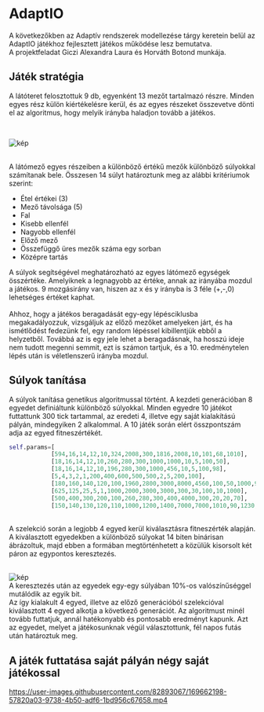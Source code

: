 # AdaptIO
A következőkben az Adaptív rendszerek modellezése tárgy keretein belül az AdaptIO játékhoz fejlesztett játékos működése lesz bemutatva. <br>
A projektfeladat Giczi Alexandra Laura és Horváth Botond munkája.

## Játék stratégia
A látóteret felosztottuk 9 db, egyenként 13 mezőt tartalmazó részre. Minden egyes rész külön kiértékelésre kerül, és az egyes részeket összevetve dönti el az algoritmus, hogy melyik irányba haladjon tovább a játékos. 


<br>


![kép](https://user-images.githubusercontent.com/82893067/169656005-6dc47363-b6f4-4ae4-9205-2beaf1618d4c.png)

<br>
A látómező egyes részeiben a különböző értékű mezők különböző súlyokkal számítanak bele. Összesen 14 súlyt határoztunk meg az alábbi kritériumok szerint:

* Étel értékei (3)
* Mező távolsága (5)
* Fal
* Kisebb ellenfél
* Nagyobb ellenfél
* Előző mező
* Összefüggő üres mezők száma egy sorban
* Középre tartás
<!-- <br> -->
A súlyok segítségével meghatározható az egyes látómező egységek összértéke. Amelyiknek a legnagyobb az értéke, annak az irányába mozdul a játékos. 9 mozgásirány van, hiszen az x és y irányba is 3 féle (+,-,0) lehetséges értéket kaphat. 
<br>
<br>
Ahhoz, hogy a játékos beragadását egy-egy lépésciklusba megakadályozzuk, vizsgáljuk az előző mezőket amelyeken járt, és ha ismétlődést fedezünk fel, egy random lépéssel kibillentjük ebből a helyzetből. Továbbá az is egy jele lehet a beragadásnak, ha hosszú ideje nem tudott megenni semmit, ezt is számon tartjuk, és a 10. eredménytelen lépés után is véletlenszerű irányba mozdul.

## Súlyok tanítása
A súlyok tanítása genetikus algoritmussal történt. A kezdeti generációban 8 egyedet definiáltunk különböző súlyokkal. Minden egyedre 10 játékot futtattunk 300 tick tartammal, az eredeti 4, illetve egy saját kialakítású pályán, mindegyiken 2 alkalommal. A 10 játék során elért összpontszám adja az egyed fitneszértékét. 
<br>
```python
self.params=[
            [594,16,14,12,10,324,2008,300,1816,2008,10,101,68,1010],
            [18,16,14,12,10,260,280,300,1000,1000,10,5,100,50],
            [18,16,14,12,10,196,280,300,1000,456,10,5,100,98],
            [5,4,3,2,1,200,400,600,500,500,2,5,200,100],
            [180,160,140,120,100,1960,2800,3000,8000,4560,100,50,1000,980],
            [625,125,25,5,1,1000,2000,3000,3000,300,30,100,10,1000],
            [500,400,300,200,100,260,280,300,400,4000,300,20,20,70],
            [150,140,130,120,110,1000,1200,1400,7000,7000,1010,90,1230,900]]
```
<br>
A szelekció során a legjobb 4 egyed kerül kiválasztásra fitneszérték alapján.<br>
A kiválasztott egyedekben a különböző súlyokat 14 biten binárisan ábrázoltuk, majd ebben a formában megtörténhetett a közülük kisorsolt két páron az egypontos keresztezés.
<br>
<br>

![kép](https://user-images.githubusercontent.com/82893067/169661645-2df68e88-6047-4656-bcea-bd3dba9c0936.png)
<br>
A keresztezés után az egyedek egy-egy súlyában 10%-os valószínűséggel mutálódik az egyik bit. <br>
Az így kialakult 4 egyed, illetve az előző generációból szelekcióval kiválasztott 4 egyed alkotja a következő generációt.
Az algoritmust minél tovább futtatjuk, annál hatékonyabb és pontosabb eredményt kapunk. Azt az egyedet, melyet a játékosunknak végül választottunk, fél napos futás után határoztuk meg.

## A játék futtatása saját pályán négy saját játékossal


https://user-images.githubusercontent.com/82893067/169662198-57820a03-9738-4b50-adf6-1bd956c67658.mp4

